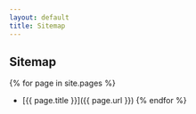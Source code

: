 ```yaml
---
layout: default
title: Sitemap
---
```


Sitemap
-------

{% for page in site.pages %}
-  [{{ page.title }}]({{ page.url }})
{% endfor %}
